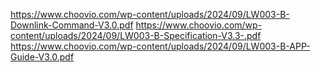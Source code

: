 https://www.choovio.com/wp-content/uploads/2024/09/LW003-B-Downlink-Command-V3.0.pdf
https://www.choovio.com/wp-content/uploads/2024/09/LW003-B-Specification-V3.3-.pdf
https://www.choovio.com/wp-content/uploads/2024/09/LW003-B-APP-Guide-V3.0.pdf

